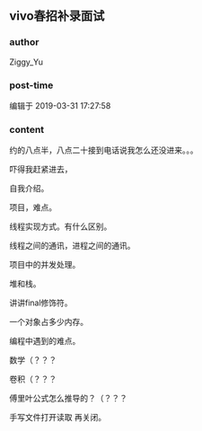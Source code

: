 ## vivo春招补录面试
### author 
Ziggy_Yu
### post-time 

编辑于  2019-03-31 17:27:58
### content 
<div class="post-topic-des nc-post-content">
 <p>
  约的八点半，八点二十接到电话说我怎么还没进来。。。
 </p>
 <p>
  吓得我赶紧进去，
 </p>
 <p>
  自我介绍。
 </p>
 <p>
  项目，难点。
 </p>
 <p>
  线程实现方式。有什么区别。
 </p>
 <p>
  线程之间的通讯，进程之间的通讯。
 </p>
 <p>
  项目中的并发处理。
 </p>
 <p>
  堆和栈。
 </p>
 <p>
  讲讲final修饰符。
 </p>
 <p>
  一个对象占多少内存。
 </p>
 <p>
  编程中遇到的难点。
 </p>
 <p>
  数学（？？？
 </p>
 <p>
  卷积（？？？
 </p>
 <p>
  傅里叶公式怎么推导的？（？？？
 </p>
 <p>
  手写文件打开读取 再关闭。
 </p>
</div>
